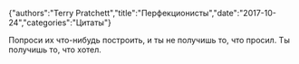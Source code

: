 {"authors":"Terry Pratchett","title":"Перфекционисты","date":"2017-10-24","categories":"Цитаты"}

Попроси их что-нибудь построить, и ты не получишь то, что просил. Ты получишь то, что хотел.
